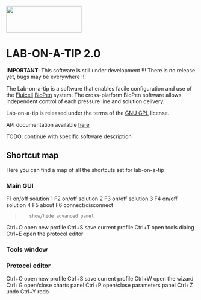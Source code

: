 <a href="http://fluicell.com/"><img src="https://github.com/bellonemauro/Labonatip2.0/blob/master/apps/Lab-on-a-tip/icons/fluicell_logo_BIG.png"  width="200" height="70" /></a>

# LAB-ON-A-TIP 2.0

**IMPORTANT**: This software is still under development !!! There is no release yet, bugs may be everywhere !!!

The Lab-on-a-tip is a software that enables facile configuration and use of the <a href="http://fluicell.com/">Fluicell</a> <a href="http://fluicell.com/thebiopensystem/">BioPen</a> system. 
The cross-platform BioPen software allows independent control of each pressure line and solution delivery.

Lab-on-a-tip is released under the terms of the <a href="https://www.gnu.org/licenses/gpl-3.0.en.html">GNU GPL</a> license. 

API documentation available <a href="https://bellonemauro.github.io/PPC1API-docs.io/">here</a>


TODO: continue with specific software description

## Shortcut map

Here you can find a map of all the shortcuts set for lab-on-a-tip

### Main GUI

F1       on/off solution 1
F2       on/off solution 2
F3       on/off solution 3
F4       on/off solution 4
F5       about
F6       connect/disconnect
>        show/hide advanced panel
Ctrl+O   open new profile
Ctrl+S   save current profile
Ctrl+T   open tools dialog
Ctrl+E   open the protocol editor

### Tools window

### Protocol editor

Ctrl+O   open new profile
Ctrl+S   save current profile
Ctrl+W   open the wizard
Ctrl+G   open/close charts panel
Ctrl+P   open/close parameters panel
Ctrl+Z   undo
Ctrl+Y   redo